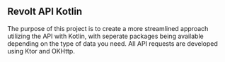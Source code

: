 ## Revolt API Kotlin 
The purpose of this project is to create a more streamlined approach utilizing the API with Kotlin, with seperate packages being available depending on the type of data you need. 
All API requests are developed using Ktor and OKHttp.
